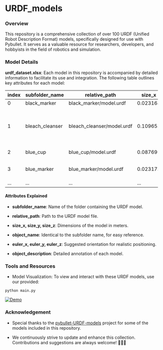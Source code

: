 # URDF_models

### Overview
This repository is a comprehensive collection of over 100 URDF (Unified Robot Description Format) models, specifically designed for use with Pybullet. 
It serves as a valuable resource for researchers, developers, and hobbyists in the field of robotics and simulation.

### Model Details

**urdf_dataset.xlsx**: Each model in this repository is accompanied by detailed information to facilitate its use and integration. The following table outlines key attributes for each model:


| index | subfolder_name   | relative_path                | size_x     | size_y     | size_z     | object_name     | euler_x | euler_y | euler_z | object_description                                                                                           |
|-------|------------------|------------------------------|------------|------------|------------|-----------------|---------|---------|---------|-------------------------------------------------------------------------------------------------------------|
| 0     | black_marker     | black_marker/model.urdf      | 0.023168   | 0.151316   | 0.022861   | black_marker    | 0       | 0       | 0       | a black marker pen                                                                                          |
| 1     | bleach_cleanser  | bleach_cleanser/model.urdf   | 0.109653   | 0.07443    | 0.257586   | bleach_cleanser | 0       | 0       | 0       | a white bleach cleanser with the "Soft Scrub" brand label on it. The label is blue and green.                |
| 2     | blue_cup         | blue_cup/model.urdf          | 0.087695   | 0.112706   | 0.074358   | blue_cup        | 0       | 0       | 0       | A greyish-blue mug.                                                                                         |
| 3     | blue_marker      | blue_marker/model.urdf       | 0.023173   | 0.15136    | 0.022867   | blue_marker     | 0       | 0       | 0       | A marker with a blue cap and a black body.                                                                  |
| ...     | ...        | ...         | ...   | ...   | ...   | ...       | ...       | ...       | ...       | ... |

<!-- | 4     | blue_moon        | blue_moon/model.urdf         | 0.063152   | 0.102187   | 0.258420   | blue_moon       | 0       | 0       | 0       | Laundry detergent in a red bottle with a Chinese brand label reading "Blue Moon". The bottle cap is darker. | -->

#### Attributes Explained
- **subfolder_name**: Name of the folder containing the URDF model.

- **relative_path**: Path to the URDF model file.

- **size_x, size_y, size_z**: Dimensions of the model in meters.

- **object_name**:  Identical to the subfolder name, for easy reference.

- **euler_x, euler_y, euler_z**: Suggested orientation for realistic positioning.

- **object_description**: Detailed annotation of each model.


### Tools and Resources
- Model Visualization: To view and interact with these URDF models, use our provided: 
  
```
python main.py
```
[![Demo](https://img.youtube.com/vi/If3RQEv8TvQ/0.jpg)](https://www.youtube.com/watch?v=If3RQEv8TvQ)

### Acknowledgement

- Special thanks to the [pybullet-URDF-models](https://github.com/ChenEating716/pybullet-URDF-models) project for some of the models included in this repository.

- We continuously strive to update and enhance this collection. Contributions and suggestions are always welcome! 💪💪💪